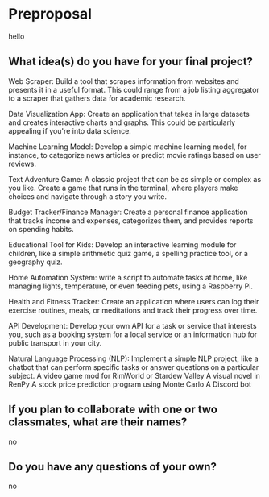 # Preproposal
hello
## What idea(s) do you have for your final project?

Web Scraper: Build a tool that scrapes information from websites and presents it in a useful format. This could range from a job listing aggregator to a scraper that gathers data for academic research.

Data Visualization App: Create an application that takes in large datasets and creates interactive charts and graphs. This could be particularly appealing if you're into data science.

Machine Learning Model: Develop a simple machine learning model, for instance, to categorize news articles or predict movie ratings based on user reviews.

Text Adventure Game: A classic project that can be as simple or complex as you like. Create a game that runs in the terminal, where players make choices and navigate through a story you write.

Budget Tracker/Finance Manager: Create a personal finance application that tracks income and expenses, categorizes them, and provides reports on spending habits.

Educational Tool for Kids: Develop an interactive learning module for children, like a simple arithmetic quiz game, a spelling practice tool, or a geography quiz.

Home Automation System:  write a script to automate tasks at home, like managing lights, temperature, or even feeding pets, using a Raspberry Pi.

Health and Fitness Tracker: Create an application where users can log their exercise routines, meals, or meditations and track their progress over time.

API Development: Develop your own API for a task or service that interests you, such as a booking system for a local service or an information hub for public transport in your city.

Natural Language Processing (NLP): Implement a simple NLP project, like a chatbot that can perform specific tasks or answer questions on a particular subject.
A video game mod for RimWorld or Stardew Valley
A visual novel in RenPy
A stock price prediction program using Monte Carlo
A Discord bot

## If you plan to collaborate with one or two classmates, what are their names?

no

## Do you have any questions of your own?


no
